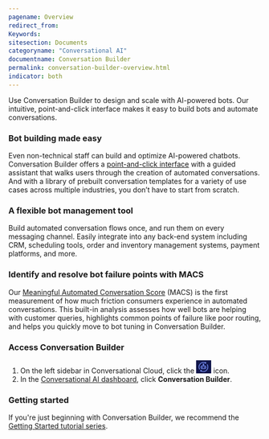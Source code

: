 ```yaml
---
pagename: Overview
redirect_from:
Keywords:
sitesection: Documents
categoryname: "Conversational AI"
documentname: Conversation Builder
permalink: conversation-builder-overview.html
indicator: both
---
```


Use Conversation Builder to design and scale with AI-powered bots. Our intuitive, point-and-click interface makes it easy to build bots and automate conversations.

### Bot building made easy
Even non-technical staff can build and optimize AI-powered chatbots. Conversation Builder offers a [point-and-click interface](conversation-builder-bot-workspace.html) with a guided assistant that walks users through the creation of automated conversations. And with a library of prebuilt conversation templates for a variety of use cases across multiple industries, you don’t have to start from scratch.

### A flexible bot management tool
Build automated conversation flows once, and run them on every messaging channel. Easily integrate into any back-end system including CRM, scheduling tools, order and inventory management systems, payment platforms, and more.

### Identify and resolve bot failure points with MACS
Our [Meaningful Automated Conversation Score](https://knowledge.liveperson.com/data-reporting-meaningful-automated-conversation-score-(macs).html) (MACS) is the first measurement of how much friction consumers experience in automated conversations. This built-in analysis assesses how well bots are helping with customer queries, highlights common points of failure like poor routing, and helps you quickly move to bot tuning in Conversation Builder.

### Access Conversation Builder

1. On the left sidebar in Conversational Cloud, click the <img class="inlineimage" style="width:30px" src="img/ConvoBuilder/icon_cb.png" alt="Conversational AI bot"> icon.
2. In the [Conversational AI dashboard](platform-overview.html), click **Conversation Builder**.

### Getting started

If you're just beginning with Conversation Builder, we recommend the [Getting Started tutorial series](tutorials-guides-getting-started-with-bot-building-overview.html).